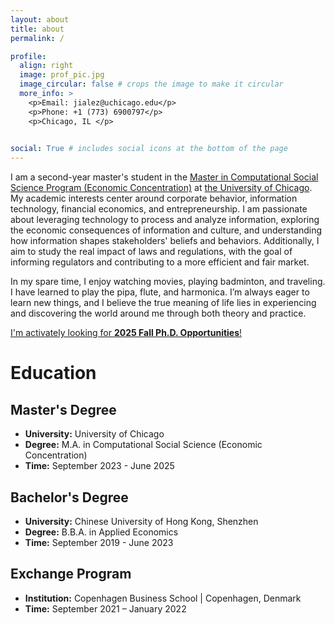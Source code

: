 ```yaml
---
layout: about
title: about
permalink: /

profile:
  align: right
  image: prof_pic.jpg
  image_circular: false # crops the image to make it circular
  more_info: >
    <p>Email: jialez@uchicago.edu</p>
    <p>Phone: +1 (773) 6900797</p>
    <p>Chicago, IL </p>

    
social: True # includes social icons at the bottom of the page
---
```


I am a second-year master's student in the [Master in Computational Social Science Program (Economic Concentration)](https://economics.uchicago.edu/graduate-study/macss-econ) at [the University of Chicago](https://www.uchicago.edu/). My academic interests center around corporate behavior, information technology, financial economics, and entrepreneurship. I am passionate about leveraging technology to process and analyze information, exploring the economic consequences of information and culture, and understanding how information shapes stakeholders' beliefs and behaviors. Additionally, I aim to study the real impact of laws and regulations, with the goal of informing regulators and contributing to a more efficient and fair market.

In my spare time, I enjoy watching movies, playing badminton, and traveling. I have learned to play the pipa, flute, and harmonica. I’m always eager to learn new things, and I believe the true meaning of life lies in experiencing and discovering the world around me through both theory and practice. 

<u>I'm activately looking for <strong>2025 Fall Ph.D. Opportunities</strong>!</u>


# Education
## Master's Degree
- **University:** University of Chicago
- **Degree:** M.A. in Computational Social Science (Economic Concentration)
- **Time:** September 2023 - June 2025

## Bachelor's Degree
- **University:** Chinese University of Hong Kong, Shenzhen
- **Degree:** B.B.A. in Applied Economics
- **Time:** September 2019 - June 2023

## Exchange Program
- **Institution:** Copenhagen Business School | Copenhagen, Denmark
- **Time:** September 2021 – January 2022
